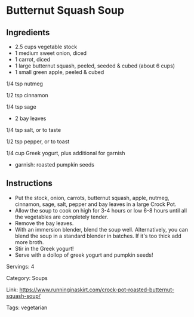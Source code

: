 # Butternut Squash Soup

## Ingredients

- 2.5 cups vegetable stock
- 1 medium sweet onion, diced
- 1 carrot, diced
- 1 large butternut squash, peeled, seeded & cubed (about 6 cups)
- 1 small green apple, peeled & cubed

1/4 tsp nutmeg

1/2 tsp cinnamon

1/4 tsp sage

- 2 bay leaves

1/4 tsp salt, or to taste

1/2 tsp pepper, or to toast

1/4 cup Greek yogurt, plus additional for garnish

- garnish: roasted pumpkin seeds

## Instructions

- Put the stock, onion, carrots, butternut squash, apple, nutmeg, cinnamon, sage, salt, pepper and bay leaves in a large Crock Pot.
- Allow the soup to cook on high for 3-4 hours or low 6-8 hours until all the vegetables are completely tender.
- Remove the bay leaves.
- With an immersion blender, blend the soup well. Alternatively, you can blend the soup in a standard blender in batches. If it's too thick add more broth.
- Stir in the Greek yogurt!
- Serve with a dollop of greek yogurt and pumpkin seeds!

Servings: 4

Category: Soups

Link: https://www.runninginaskirt.com/crock-pot-roasted-butternut-squash-soup/

Tags: vegetarian

